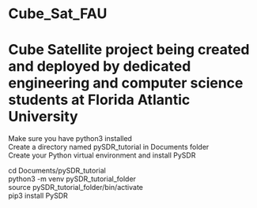 # Cube_Sat_FAU
# Cube Satellite project being created and deployed by dedicated engineering and computer science students at Florida Atlantic University

Make sure you have python3 installed <br />
Create a directory named pySDR_tutorial in Documents folder <br />
Create your Python virtual environment and install PySDR <br />

cd Documents/pySDR_tutorial <br />
python3 -m venv pySDR_tutorial_folder <br />
source pySDR_tutorial_folder/bin/activate <br />
pip3 install PySDR <br />
